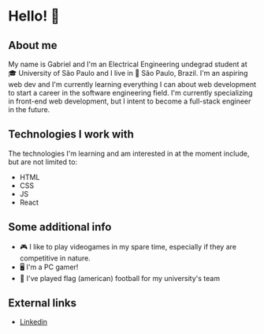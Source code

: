 # Hello! 👋

## About me
My name is Gabriel and I'm an Electrical Engineering undegrad student at 🎓 University of São Paulo
and I live in 📍 São Paulo, Brazil.
I'm an aspiring web dev and I'm currently learning everything I can about web development to start
a career in the software engineering field. I'm currently specializing in front-end web development,
but I intent to become a full-stack engineer in the future.

## Technologies I work with
The technologies I'm learning and am interested in at the moment include, but are not limited to:
- HTML
- CSS
- JS
- React

## Some additional info
- 🎮 I like to play videogames in my spare time, especially if they are competitive in nature.
- 🖥️ I'm a PC gamer!
- 🏈 I've played flag (american) football for my university's team 

## External links
- <a href="https://www.linkedin.com/in/gabriel-fernandes-rosa-bojikian-688b84164">Linkedin</a>
<!--
**Gabriel-f-r-bojikian/Gabriel-f-r-bojikian** is a ✨ _special_ ✨ repository because its `README.md` (this file) appears on your GitHub profile.

Here are some ideas to get you started:

- 🔭 I’m currently working on ...
- 🌱 I’m currently learning ...
- 👯 I’m looking to collaborate on ...
- 🤔 I’m looking for help with ...
- 💬 Ask me about ...
- 📫 How to reach me: ...
- 😄 Pronouns: ...
- ⚡ Fun fact: ...
-->
